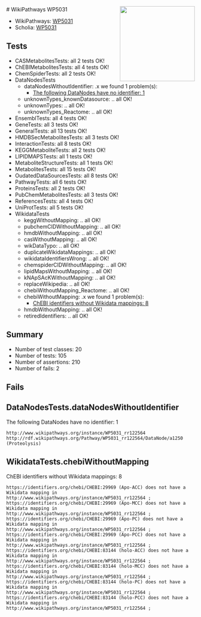 <img style="float: right; width: 200px" src="https://upload.wikimedia.org/wikipedia/commons/thumb/8/83/Wplogo_with_text_500.png/640px-Wplogo_with_text_500.png" />
# WikiPathways WP5031

* WikiPathways: [WP5031](https://new.wikipathways.org/pathways/WP5031)
* Scholia: [WP5031](https://scholia.toolforge.org/wikipathways/WP5031)
## Tests
* CASMetabolitesTests: all 2 tests OK!
* ChEBIMetabolitesTests: all 4 tests OK!
* ChemSpiderTests: all 2 tests OK!
* DataNodesTests
    * dataNodesWithoutIdentifier: .x we found 1 problem(s):
        * [The following DataNodes have no identifier: 1](#d2d32fa0)
    * unknownTypes_knownDatasource: .. all OK!
    * unknownTypes: .. all OK!
    * unknownTypes_Reactome: .. all OK!
* EnsemblTests: all 4 tests OK!
* GeneTests: all 3 tests OK!
* GeneralTests: all 13 tests OK!
* HMDBSecMetabolitesTests: all 3 tests OK!
* InteractionTests: all 8 tests OK!
* KEGGMetaboliteTests: all 2 tests OK!
* LIPIDMAPSTests: all 1 tests OK!
* MetaboliteStructureTests: all 1 tests OK!
* MetabolitesTests: all 15 tests OK!
* OudatedDataSourcesTests: all 8 tests OK!
* PathwayTests: all 6 tests OK!
* ProteinsTests: all 2 tests OK!
* PubChemMetabolitesTests: all 3 tests OK!
* ReferencesTests: all 4 tests OK!
* UniProtTests: all 5 tests OK!
* WikidataTests
    * keggWithoutMapping: .. all OK!
    * pubchemCIDWithoutMapping: .. all OK!
    * hmdbWithoutMapping: .. all OK!
    * casWithoutMapping: .. all OK!
    * wikDataTypo: .. all OK!
    * duplicateWikidataMappings: .. all OK!
    * wikidataIdentifiersWrong: .. all OK!
    * chemspiderCIDWithoutMapping: .. all OK!
    * lipidMapsWithoutMapping: .. all OK!
    * kNApSAcKWithoutMapping: .. all OK!
    * replaceWikipedia: .. all OK!
    * chebiWithoutMapping_Reactome: .. all OK!
    * chebiWithoutMapping: .x we found 1 problem(s):
        * [ChEBI identifiers without Wikidata mappings: 8](#a8d554d4)
    * hmdbWithoutMapping: .. all OK!
    * retiredIdentifiers: .. all OK!


## Summary

* Number of test classes: 20
* Number of tests: 105
* Number of assertions: 210
* Number of fails: 2

## Fails

<a name="d2d32fa0" />

## DataNodesTests.dataNodesWithoutIdentifier

The following DataNodes have no identifier: 1
```
http://www.wikipathways.org/instance/WP5031_rr122564 http://rdf.wikipathways.org/Pathway/WP5031_rr122564/DataNode/a1250 (Proteolysis)
```

<a name="a8d554d4" />

## WikidataTests.chebiWithoutMapping

ChEBI identifiers without Wikidata mappings: 8
```
https://identifiers.org/chebi/CHEBI:29969 (Apo-ACC) does not have a Wikidata mapping in http://www.wikipathways.org/instance/WP5031_rr122564 ; 
https://identifiers.org/chebi/CHEBI:29969 (Apo-MCC) does not have a Wikidata mapping in http://www.wikipathways.org/instance/WP5031_rr122564 ; 
https://identifiers.org/chebi/CHEBI:29969 (Apo-PC) does not have a Wikidata mapping in http://www.wikipathways.org/instance/WP5031_rr122564 ; 
https://identifiers.org/chebi/CHEBI:29969 (Apo-PCC) does not have a Wikidata mapping in http://www.wikipathways.org/instance/WP5031_rr122564 ; 
https://identifiers.org/chebi/CHEBI:83144 (holo-ACC) does not have a Wikidata mapping in http://www.wikipathways.org/instance/WP5031_rr122564 ; 
https://identifiers.org/chebi/CHEBI:83144 (holo-MCC) does not have a Wikidata mapping in http://www.wikipathways.org/instance/WP5031_rr122564 ; 
https://identifiers.org/chebi/CHEBI:83144 (holo-PC) does not have a Wikidata mapping in http://www.wikipathways.org/instance/WP5031_rr122564 ; 
https://identifiers.org/chebi/CHEBI:83144 (holo-PCC) does not have a Wikidata mapping in http://www.wikipathways.org/instance/WP5031_rr122564 ; 
```

